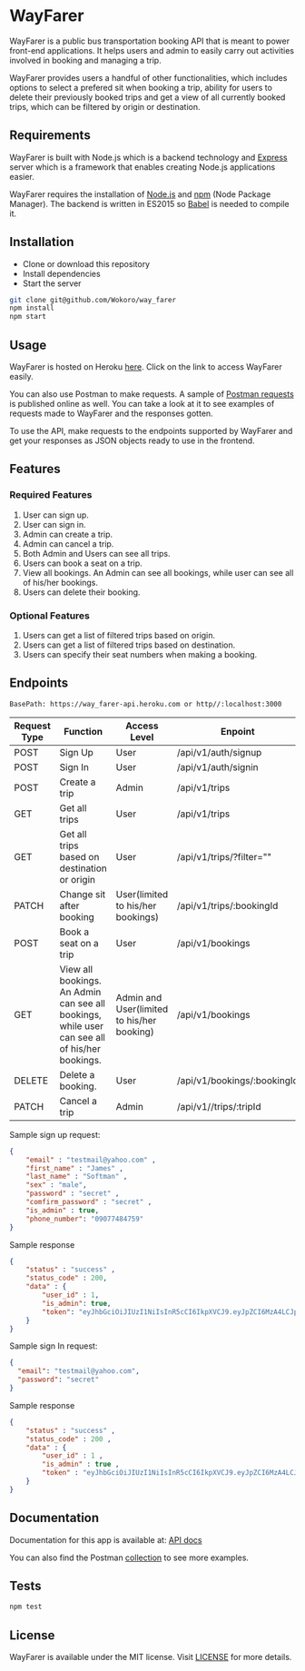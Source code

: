 # WayFarer
WayFarer is a public bus transportation booking API that is meant to power front-end applications. It helps users and admin to easily carry out activities involved in booking and managing a trip.

WayFarer provides users a handful of other functionalities, which includes options to select a prefered sit when booking a trip, ability for users to delete their previously booked trips and get a view of all currently booked trips, which can be filtered by origin or destination.

## Requirements
WayFarer is built with Node.js which is a backend technology and [Express](https://expressjs.com) server which is a framework that enables creating Node.js applications easier.

WayFarer requires the installation of [Node.js](http://nodejs.org) and [npm](https://www.npmjs.com/) (Node Package Manager). The backend is written in ES2015 so [Babel](https://babeljs.io/) is needed to compile it.

## Installation
* Clone or download this repository
* Install dependencies
* Start the server

```bash
git clone git@github.com/Wokoro/way_farer
npm install
npm start
```

## Usage
WayFarer is hosted on Heroku [here](https://way_farer_api.herokuapp.com/). Click on the link to access WayFarer easily.

You can also use Postman to make requests. A sample of [Postman requests](https://documenter.getpostman.com/view/5824922/S1ENyyag#intro) is published online as well. You can take a look at it to see examples of requests made to WayFarer and the responses gotten.

To use the API, make requests to the endpoints supported by WayFarer and get your responses as JSON objects ready to use in the frontend.

## Features
### Required Features
1. User can sign up.
2. User can sign in.
3. Admin can create a trip.
4. Admin can cancel a trip.
5. Both Admin and Users can see all trips.
6. Users can book a seat on a trip.
7. View all bookings. An Admin can see all bookings, while user can see all of his/her
bookings.
8. Users can delete their booking.
### Optional Features
1. Users can get a list of filtered trips based on origin.
2. Users can get a list of filtered trips based on destination.
3. Users can specify their seat numbers when making a booking.

## Endpoints

    BasePath: https://way_farer-api.heroku.com or http//:localhost:3000

| Request Type    | Function    | Access Level | Enpoint       | Postman Collection |
| ----------------|-------------|--------------|---------------|--------------------|
| POST            | Sign Up     | User | /api/v1/auth/signup ||
| POST            | Sign In     | User | /api/v1/auth/signin ||
| POST            | Create a trip | Admin | /api/v1/trips ||
| GET             | Get all trips | User | /api/v1/trips ||
| GET             | Get all trips based on destination or origin | User | /api/v1/trips/?filter="" ||
| PATCH           | Change sit after booking | User(limited to his/her bookings) | /api/v1/trips/:bookingId ||
| POST            | Book a seat on a trip | User | /api/v1/bookings ||
| GET             | View all bookings. An Admin can see all bookings, while user can see all of his/her bookings. | Admin and User(limited to his/her booking) | /api/v1/bookings ||
| DELETE             | Delete a booking. | User | /api/v1/bookings/:bookingId ||
| PATCH           | Cancel a trip | Admin | /api/v1//trips/:tripId ||


Sample sign up request:
```JSON
{
    "email" : "testmail@yahoo.com" ,
    "first_name" : "James" ,
    "last_name" : "Softman" ,
    "sex" : "male",
    "password" : "secret" ,
    "comfirm_password" : "secret" ,
    "is_admin" : true,
    "phone_number": "09077484759"
}
```
Sample response
```JSON
{
    "status" : "success" ,
    "status_code" : 200,
    "data" : {
        "user_id" : 1,
        "is_admin": true,
        "token": "eyJhbGciOiJIUzI1NiIsInR5cCI6IkpXVCJ9.eyJpZCI6MzA4LCJpYXQiOjE1NTUxMDQzODQsImV4cCI6MTU1NTEwNzk4NH0.FCLELkNiNK8aqtIFLSGzRo1GUzLRfjpwM2NNl3Su2ow"
    }
}
```

Sample sign In request:
```JSON
{
  "email": "testmail@yahoo.com",
  "password": "secret"
}
```
Sample response
```JSON
{
    "status" : "success" ,
    "status_code" : 200 ,
    "data" : {
        "user_id" : 1 ,
        "is_admin" : true ,
        "token" : "eyJhbGciOiJIUzI1NiIsInR5cCI6IkpXVCJ9.eyJpZCI6MzA4LCJpYXQiOjE1NTUxMDQzODQsImV4cCI6MTU1NTEwNzk4NH0.FCLELkNiNK8aqtIFLSGzRo1GUzLRfjpwM2NNl3Su2ow"
    }
}
```

## Documentation
Documentation for this app is available at: [API docs](https://way_farer_api.herokuapp.com/api-docs)

You can also find the Postman [collection](https://documenter.getpostman.com/view/5824922/S1ENyyag#intro) to see more examples.

## Tests
```Bash
npm test
```

## License
WayFarer is available under the MIT license. Visit [LICENSE](https://github.com/Wokoro/way_farer/blob/master/LICENSE.md) for more details.
